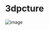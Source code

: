 # 3dpcture
![image](https://github.com/makariouscomyl/3dpcture/assets/134367063/51326346-c51d-4303-8b8f-8936d904c4e1)
